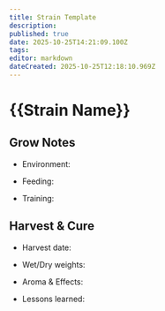 ```yaml
---
title: Strain Template
description:
published: true
date: 2025-10-25T14:21:09.100Z
tags: 
editor: markdown
dateCreated: 2025-10-25T12:18:10.969Z
---
```


# {{Strain Name}}

## Grow Notes

- Environment:

- Feeding:

- Training:

## Harvest & Cure

- Harvest date:

- Wet/Dry weights:

- Aroma & Effects:

- Lessons learned:
